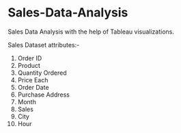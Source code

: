 # Sales-Data-Analysis

Sales Data Analysis with the help of Tableau visualizations.


Sales Dataset attributes:-
1. Order ID
2. Product
3. Quantity Ordered
4. Price Each
5. Order Date
6. Purchase Address
7. Month
8. Sales
9. City
10. Hour

